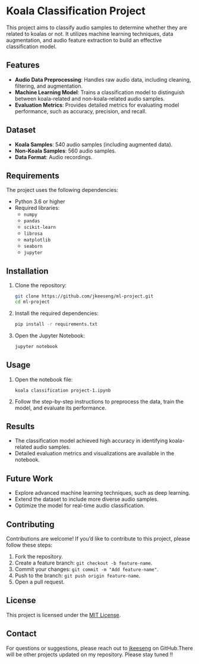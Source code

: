 
# Koala Classification Project

This project aims to classify audio samples to determine whether they are related to koalas or not. It utilizes machine learning techniques, data augmentation, and audio feature extraction to build an effective classification model.

## Features

- **Audio Data Preprocessing**: Handles raw audio data, including cleaning, filtering, and augmentation.
- **Machine Learning Model**: Trains a classification model to distinguish between koala-related and non-koala-related audio samples.
- **Evaluation Metrics**: Provides detailed metrics for evaluating model performance, such as accuracy, precision, and recall.

## Dataset

- **Koala Samples**: 540 audio samples (including augmented data).
- **Non-Koala Samples**: 560 audio samples.
- **Data Format**: Audio recordings.

## Requirements

The project uses the following dependencies:

- Python 3.6 or higher
- Required libraries:
  - `numpy`
  - `pandas`
  - `scikit-learn`
  - `librosa`
  - `matplotlib`
  - `seaborn`
  - `jupyter`

## Installation

1. Clone the repository:
   ```bash
   git clone https://github.com/jkeeseng/ml-project.git
   cd ml-project
   ```

2. Install the required dependencies:
   ```bash
   pip install -r requirements.txt
   ```

3. Open the Jupyter Notebook:
   ```bash
   jupyter notebook
   ```

## Usage

1. Open the notebook file:
   ```
   koala classification project-1.ipynb
   ```

2. Follow the step-by-step instructions to preprocess the data, train the model, and evaluate its performance.

## Results

- The classification model achieved high accuracy in identifying koala-related audio samples.
- Detailed evaluation metrics and visualizations are available in the notebook.

## Future Work

- Explore advanced machine learning techniques, such as deep learning.
- Extend the dataset to include more diverse audio samples.
- Optimize the model for real-time audio classification.

## Contributing

Contributions are welcome! If you’d like to contribute to this project, please follow these steps:

1. Fork the repository.
2. Create a feature branch: `git checkout -b feature-name`.
3. Commit your changes: `git commit -m "Add feature-name"`.
4. Push to the branch: `git push origin feature-name`.
5. Open a pull request.

## License

This project is licensed under the [MIT License](LICENSE).

## Contact

For questions or suggestions, please reach out to [jkeeseng](https://github.com/jkeeseng) on GitHub.There will be other projects updated on my repository. Please stay tuned !!
